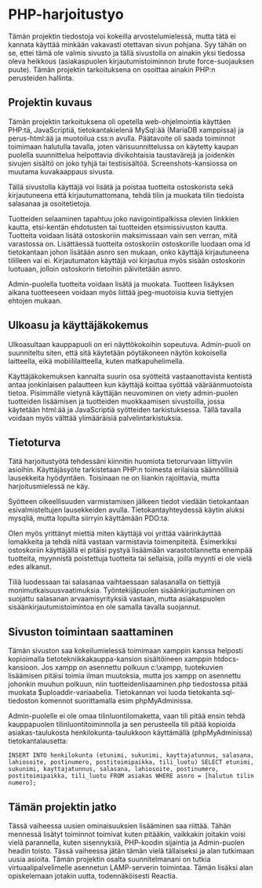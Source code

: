 # PHP-harjoitustyo

Tämän projektin tiedostoja voi kokeilla arvostelumielessä, mutta tätä ei kannata käyttää minkään vakavasti otettavan sivun pohjana. Syy tähän on se, ettei tämä ole valmis sivusto ja tällä sivustolla on ainakin yksi tiedossa oleva heikkous (asiakaspuolen kirjautumistoiminnon brute force-suojauksen puute). Tämän projektin tarkoituksena on osoittaa ainakin PHP:n perusteiden hallinta.

## Projektin kuvaus

Tämän projektin tarkoituksena oli opetella web-ohjelmointia käyttäen PHP:tä, JavaScriptiä, tietokantakielenä MySql:ää (MariaDB xamppissa) ja perus-html:ää ja muotoilua css:n avulla. Päätavoite oli saada toiminnot toimimaan halutulla tavalla, joten värisuunnittelussa on käytetty kaupan puolella suunnittelua helpottavia divikohtaisia taustavärejä ja joidenkin sivujen sisältö on joko tyhjä tai testisisältöä. Screenshots-kansiossa on muutama kuvakaappaus sivusta.

Tällä sivustolla käyttäjä voi lisätä ja poistaa tuotteita ostoskorista sekä kirjautuneena että kirjautumattomana, tehdä tilin ja muokata tilin tiedoista salasanaa ja osoitetietoja.

Tuotteiden selaaminen tapahtuu joko navigointipalkissa olevien linkkien kautta, etsi-kentän ehdotusten tai tuotteiden etsimissivuston kautta. Tuotteita voidaan lisätä ostoskoriin maksimissaan vain sen verran, mitä varastossa on. Lisättäessä tuotteita ostoskoriin ostoskorille luodaan oma id tietokantaan johon lisätään asnro sen mukaan, onko käyttäjä kirjautuneena tililleen vai ei. Kirjautumaton käyttäjä voi kirjautua myös sisään ostoskorin luotuaan, jolloin ostoskorin tietoihin päivitetään asnro.

Admin-puolella tuotteita voidaan lisätä ja muokata. Tuotteen lisäyksen aikana tuotteeseen voidaan myös liittää jpeg-muotoisia kuvia tiettyjen ehtojen mukaan.

## Ulkoasu ja käyttäjäkokemus

Ulkoasultaan kauppapuoli on eri näyttökokoihin sopeutuva. Admin-puoli on suunniteltu siten, että sitä käytetään pöytäkoneen näytön kokoisella laitteella, eikä mobiililaitteella, kuten matkapuhelimella.

Käyttäjäkokemuksen kannalta suurin osa syötteitä vastaanottavista kentistä antaa jonkinlaisen palautteen kun käyttäjä koittaa syöttää vääräänmuotoista tietoa. Pisimmälle vietynä käyttäjän neuvominen on viety admin-puolen tuotteiden lisäämisen ja tuotteiden muokkaamisen sivustoilla, jossa käytetään html:ää ja JavaScriptiä syötteiden tarkistuksessa. Tällä tavalla voidaan myös välttää ylimääräisiä palvelintarkistuksia.

## Tietoturva

Tätä harjoitustyötä tehdessäni kiinnitin huomiota tietorurvaan liittyviin asioihin. Käyttäjäsyöte tarkistetaan PHP:n toimesta erilaisia säännöllisiä lausekkeita hyödyntäen. Toisinaan ne on liiankin rajoittavia, mutta harjoitusmielessä ne käy. 

Syötteen oikeellisuuden varmistamisen jälkeen tiedot viedään tietokantaan esivalmisteltujen lausekkeiden avulla. Tietokantayhteydessä käytin aluksi mysqliä, mutta lopulta siirryin käyttämään PDO:ta.

Olen myös yrittänyt miettiä miten käyttäjä voi yrittää väärinkäyttää lomakkeita ja tehdä niitä vastaan varmistavia toimenpiteitä. Esimerkiksi ostoskoriin käyttäjällä ei pitäisi pystyä lisäämään varastotilannetta enempää tuotteita, myynnistä poistettuja tuotteita tai sellaisia, joilla myynti ei ole vielä edes alkanut.

Tiliä luodessaan tai salasanaa vaihtaessaan salasanalla on tiettyjä monimutkaisuusvaatimuksia. Työntekijäpuolen sisäänkirjautuminen on suojattu salasanan arvaamisyrityksiä vastaan, mutta asiakaspuolen sisäänkirjautumistoimintoa en ole samalla tavalla suojannut.

## Sivuston toimintaan saattaminen

Tämän sivuston saa kokeilumielessä toimimaan xamppin kanssa helposti kopioimalla tietotekniikkakauppa-kansion sisältöineen xamppin htdocs-kansioon. Jos xampp on asennettu polkuun c:\xampp, tuotekuvien lisäämisen pitäisi toimia ilman muutoksia, mutta jos xampp on asennettu johonkin muuhun polkuun, niin tuotteidenlisaaminen.php tiedostossa pitää muokata $uploaddir-variaabelia. Tietokannan voi luoda tietokanta.sql-tiedoston komennot suorittamalla esim phpMyAdminissa.

Admin-puolelle ei ole omaa tilinluontilomaketta, vaan tili pitää ensin tehdä kauppapuolen tilinluontitoiminnolla ja sen perusteella tili pitää kopioida asiakas-taulukosta henkilokunta-taulukkoon käyttämällä (phpMyAdminissa) tietokantalausetta: 
```
INSERT INTO henkilokunta (etunimi, sukunimi, kayttajatunnus, salasana, lahiosoite, postinumero, postitoimipaikka, tili_luotu) SELECT etunimi, sukunimi, kayttajatunnus, salasana, lahiosoite, postinumero, postitoimipaikka, tili_luotu FROM asiakas WHERE asnro = [halutun tilin numero];
```

## Tämän projektin jatko

Tässä vaiheessa uusien ominaisuuksien lisääminen saa riittää. Tähän mennessä lisätyt toiminnot toimivat kuten pitääkin, vaikkakin joitakin voisi vielä parannella, kuten sisennyksiä, PHP-koodin sijaintia ja Admin-puolen headin toisto. Tässä vaiheessa jätän tämän vielä tällaiseksi ja alan tutkimaan uusia asioita. Tämän projektin osalta suunnitelmanani on tutkia virtuaalipalvelimelle asennetun LAMP-serverin toimintaa. Tämän lisäksi alan opiskelemaan jotakin uutta, todennäköisesti Reactia.
